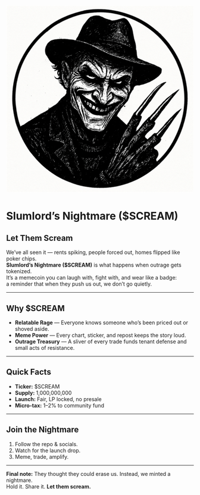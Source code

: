 # ![Sigil](assets/sigil.png)

# Slumlord’s Nightmare ($SCREAM)

## Let Them Scream

We’ve all seen it — rents spiking, people forced out, homes flipped like poker chips.  
**Slumlord’s Nightmare ($SCREAM)** is what happens when outrage gets tokenized.  
It’s a memecoin you can laugh with, fight with, and wear like a badge:  
a reminder that when they push us out, we don’t go quietly.

---

## Why $SCREAM

- **Relatable Rage** — Everyone knows someone who’s been priced out or shoved aside.  
- **Meme Power** — Every chart, sticker, and repost keeps the story loud.  
- **Outrage Treasury** — A sliver of every trade funds tenant defense and small acts of resistance.  

---

## Quick Facts

- **Ticker:** $SCREAM  
- **Supply:** 1,000,000,000  
- **Launch:** Fair, LP locked, no presale  
- **Micro-tax:** 1–2% to community fund  

---

## Join the Nightmare

1. Follow the repo & socials.  
2. Watch for the launch drop.  
3. Meme, trade, amplify.  

---

**Final note:** They thought they could erase us. Instead, we minted a nightmare.  
Hold it. Share it. **Let them scream.**
